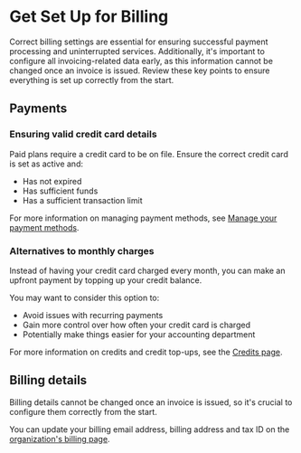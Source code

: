 # Get Set Up for Billing

Correct billing settings are essential for ensuring successful payment processing and uninterrupted services. Additionally, it's important to configure all invoicing-related data early, as this information cannot be changed once an invoice is issued. Review these key points to ensure everything is set up correctly from the start.

## Payments

### Ensuring valid credit card details

Paid plans require a credit card to be on file. Ensure the correct credit card is set as active and:

- Has not expired
- Has sufficient funds
- Has a sufficient transaction limit

For more information on managing payment methods, see [Manage your payment methods](https://supabase.com/docs/guides/platform/manage-your-subscription#manage-your-payment-methods).

### Alternatives to monthly charges

Instead of having your credit card charged every month, you can make an upfront payment by topping up your credit balance.

You may want to consider this option to:
- Avoid issues with recurring payments
- Gain more control over how often your credit card is charged
- Potentially make things easier for your accounting department

For more information on credits and credit top-ups, see the [Credits page](https://supabase.com/docs/guides/platform/credits).

## Billing details

Billing details cannot be changed once an invoice is issued, so it's crucial to configure them correctly from the start.

You can update your billing email address, billing address and tax ID on the [organization's billing page](https://supabase.com/dashboard/org/_/billing).
